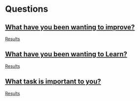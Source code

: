 # Questions

## [What have you been wanting to improve?](https://www.menti.com/7eiqtqcfnc)
[Results](https://www.mentimeter.com/s/1199638be8d1e88bd2c6b4ea4d7708b0/42c58e8e4033)

## [What have you been wanting to Learn?](https://www.menti.com/ya3jtd6dc1)
[Results](https://www.mentimeter.com/s/0170c845a0429b2bd35e3b5e99cf0952/c3311d1adb63)

## [What task is important to you?](https://www.menti.com/kyegdowddo)
[Results](https://www.mentimeter.com/s/2b96366674bb63546ebacd5d86a1968c/e25c21e5424d)
